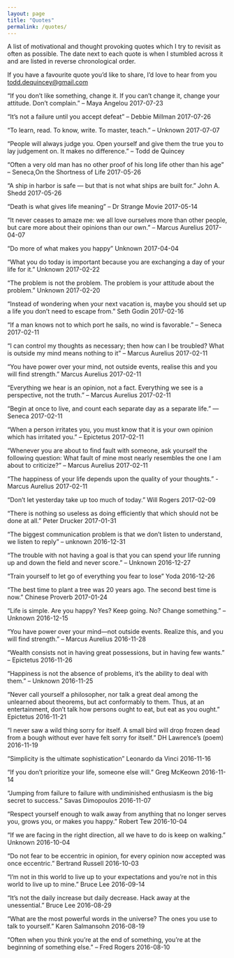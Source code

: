 ```yaml
---
layout: page
title: "Quotes"
permalink: /quotes/
---
```



A list of motivational and thought provoking quotes which I try to revisit as often as possible. The date next to each quote is when I stumbled across it and are listed in reverse chronological order.

If you have a favourite quote you’d like to share, I’d love to hear from you todd.dequincey@gmail.com

“If you don’t like something, change it. If you can’t change it, change your attitude. Don’t complain.” – Maya Angelou 2017-07-23

 

“It’s not a failure until you accept defeat” – Debbie Millman 2017-07-26

 

“To learn, read. To know, write. To master, teach.” – Unknown 2017-07-07

 

“People will always judge you. Open yourself and give them the true you to lay judgement on. It makes no difference.” – Todd de Quincey

 

“Often a very old man has no other proof of his long life other than his age” – Seneca,On the Shortness of Life 2017-05-26

 

“A ship in harbor is safe — but that is not what ships are built for.” John A. Shedd 2017-05-26

 

“Death is what gives life meaning” – Dr Strange Movie 2017-05-14

 

“It never ceases to amaze me: we all love ourselves more than other people, but care more about their opinions than our own.” – Marcus Aurelius 2017-04-07

 

“Do more of what makes you happy” Unknown 2017-04-04

 

“What you do today is important because you are exchanging a day of your life for it.” Unknown 2017-02-22

 

“The problem is not the problem. The problem is your attitude about the problem.” Unknown 2017-02-20

 

“Instead of wondering when your next vacation is, maybe you should set up a life you don’t need to escape from.” Seth Godin 2017-02-16

 

“If a man knows not to which port he sails, no wind is favorable.” – Seneca 2017-02-11

 

“I can control my thoughts as necessary; then how can I be troubled? What is outside my mind means nothing to it” – Marcus Aurelius 2017-02-11

 

“You have power over your mind, not outside events, realise this and you will find strength.” Marcus Aurelius 2017-02-11

 

“Everything we hear is an opinion, not a fact. Everything we see is a perspective, not the truth.” – Marcus Aurelius 2017-02-11

 

“Begin at once to live, and count each separate day as a separate life.” — Seneca 2017-02-11

 

“When a person irritates you, you must know that it is your own opinion which has irritated you.” – Epictetus 2017-02-11

 

“Whenever you are about to find fault with someone, ask yourself the following question: What fault of mine most nearly resembles the one I am about to criticize?” – Marcus Aurelius 2017-02-11

 

“The happiness of your life depends upon the quality of your thoughts.” -Marcus Aurelius 2017-02-11

 

“Don’t let yesterday take up too much of today.” Will Rogers 2017-02-09

 

“There is nothing so useless as doing efficiently that which should not be done at all.” Peter Drucker 2017-01-31

 

“The biggest communication problem is that we don’t listen to understand, we listen to reply” – unknown 2016-12-31

 

“The trouble with not having a goal is that you can spend your life running up and down the field and never score.” – Unknown 2016-12-27

 

“Train yourself to let go of everything you fear to lose” Yoda 2016-12-26

 

“The best time to plant a tree was 20 years ago. The second best time is now.” Chinese Proverb 2017-01-24

 

“Life is simple. Are you happy? Yes? Keep going. No? Change something.” – Unknown 2016-12-15

 

“You have power over your mind—not outside events. Realize this, and you will find strength.” – Marcus Aurelius 2016-11-28

 

“Wealth consists not in having great possessions, but in having few wants.” – Epictetus 2016-11-26

 

“Happiness is not the absence of problems, it’s the ability to deal with them.” – Unknown 2016-11-25

 

“Never call yourself a philosopher, nor talk a great deal among the unlearned about theorems, but act conformably to them. Thus, at an entertainment, don’t talk how persons ought to eat, but eat as you ought.” Epictetus 2016-11-21

 

“I never saw a wild thing sorry for itself. A small bird will drop frozen dead from a bough without ever have felt sorry for itself.” DH Lawrence’s (poem) 2016-11-19

 

“Simplicity is the ultimate sophistication” Leonardo da Vinci 2016-11-16

 

“If you don’t prioritize your life, someone else will.” Greg McKeown 2016-11-14

 

“Jumping from failure to failure with undiminished enthusiasm is the big secret to success.” Savas Dimopoulos 2016-11-07

 

“Respect yourself enough to walk away from anything that no longer serves you, grows you, or makes you happy.” Robert Tew 2016-10-04

 

“If we are facing in the right direction, all we have to do is keep on walking.” Unknown 2016-10-04

 

“Do not fear to be eccentric in opinion, for every opinion now accepted was once eccentric.” Bertrand Russell 2016-10-03

 

“I’m not in this world to live up to your expectations and you’re not in this world to live up to mine.” Bruce Lee 2016-09-14

 

“It’s not the daily increase but daily decrease. Hack away at the unessential.” Bruce Lee 2016-08-29

 

“What are the most powerful words in the universe? The ones you use to talk to yourself.” Karen Salmansohn 2016-08-19

 

“Often when you think you’re at the end of something, you’re at the beginning of something else.” – Fred Rogers 2016-08-10